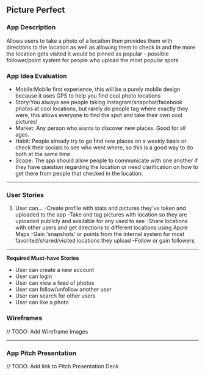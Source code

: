 ## Picture Perfect

### App Description
Allows users to take a photo of a location then provides them with directions to the location as well as 
allowing them to check in and the more the location gets visited it would be pinned as popular - possible follower/point 
system for people who upload the most popular spots
 

### App Idea Evaluation
- Mobile:Mobile first experience, this will be a purely mobile design because it uses GPS to help you find cool photo           locations 
- Story:You always see people taking instagram/snapchat/facebook photos at cool locations, but rarely do people tag where       exactly they were, this allows everyone to find the spot and take their own cool pictures! 
- Market: Any person who wants to discover new places. Good for all ages.
- Habit: People already try to go find new places on a weekly basis or check their socials to see who went where, so this
  is a good way to do both at the same time
- Scope: The app should allow people to communicate with one another if they have question regarding the location or need 
  clarification on how to get there from people that checked in the location.

---

### User Stories
1. User can...
-Create profile with stats and pictures they've taken and uploaded to the app
-Take and tag pictures with location so they are uploaded publicly and available for any used to see
-Share locations with other users and get directions to different locations using Apple Maps
-Gain 'snapshots' or points from the internal system for most favorited/shared/visited locations they upload
-Follow or gain followers

---

**Required Must-have Stories**

 * User can create a new account 
 * User can login
 * User can view a feed of photos
 * User can follow/unfollow another user
 * User can search for other users
 * User can like a photo
### Wireframes
// TODO: Add Wireframe Images

---

### App Pitch Presentation
// TODO: Add link to Pitch Presentation Deck
